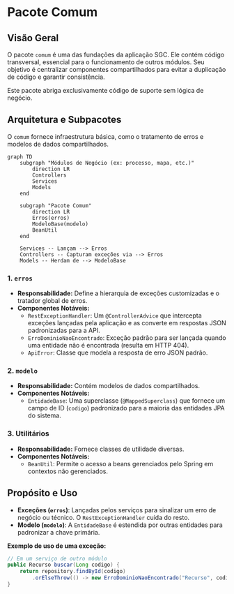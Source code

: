 # Pacote Comum

## Visão Geral
O pacote `comum` é uma das fundações da aplicação SGC. Ele contém código transversal, essencial para o funcionamento de outros módulos. Seu objetivo é centralizar componentes compartilhados para evitar a duplicação de código e garantir consistência.

Este pacote abriga exclusivamente código de suporte sem lógica de negócio.

## Arquitetura e Subpacotes
O `comum` fornece infraestrutura básica, como o tratamento de erros e modelos de dados compartilhados.

```mermaid
graph TD
    subgraph "Módulos de Negócio (ex: processo, mapa, etc.)"
        direction LR
        Controllers
        Services
        Models
    end

    subgraph "Pacote Comum"
        direction LR
        Erros(erros)
        ModeloBase(modelo)
        BeanUtil
    end

    Services -- Lançam --> Erros
    Controllers -- Capturam exceções via --> Erros
    Models -- Herdam de --> ModeloBase
```

### 1. `erros`
- **Responsabilidade:** Define a hierarquia de exceções customizadas e o tratador global de erros.
- **Componentes Notáveis:**
  - `RestExceptionHandler`: Um `@ControllerAdvice` que intercepta exceções lançadas pela aplicação e as converte em respostas JSON padronizadas para a API.
  - `ErroDominioNaoEncontrado`: Exceção padrão para ser lançada quando uma entidade não é encontrada (resulta em HTTP 404).
  - `ApiError`: Classe que modela a resposta de erro JSON padrão.

### 2. `modelo`
- **Responsabilidade:** Contém modelos de dados compartilhados.
- **Componentes Notáveis:**
  - `EntidadeBase`: Uma superclasse (`@MappedSuperclass`) que fornece um campo de ID (`codigo`) padronizado para a maioria das entidades JPA do sistema.

### 3. Utilitários
- **Responsabilidade:** Fornece classes de utilidade diversas.
- **Componentes Notáveis:**
  - `BeanUtil`: Permite o acesso a beans gerenciados pelo Spring em contextos não gerenciados.

## Propósito e Uso
- **Exceções (`erros`)**: Lançadas pelos serviços para sinalizar um erro de negócio ou técnico. O `RestExceptionHandler` cuida do resto.
- **Modelo (`modelo`)**: A `EntidadeBase` é estendida por outras entidades para padronizar a chave primária.

**Exemplo de uso de uma exceção:**
```java
// Em um serviço de outro módulo
public Recurso buscar(Long codigo) {
    return repository.findById(codigo)
        .orElseThrow(() -> new ErroDominioNaoEncontrado("Recurso", codigo));
}
```
